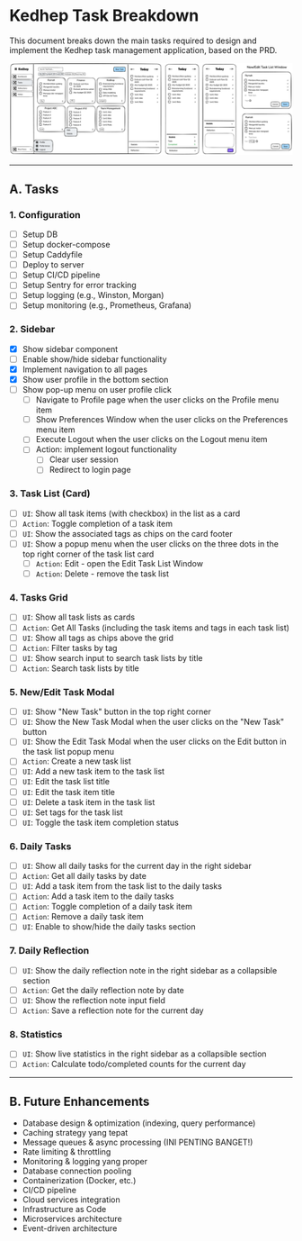 # Kedhep Task Breakdown

This document breaks down the main tasks required to design and implement the Kedhep task management application, based on the PRD.

![wireframe](wireframe.png)


---

## A. Tasks

### 1. Configuration
- [ ] Setup DB
- [ ] Setup docker-compose
- [ ] Setup Caddyfile
- [ ] Deploy to server
- [ ] Setup CI/CD pipeline
- [ ] Setup Sentry for error tracking
- [ ] Setup logging (e.g., Winston, Morgan)
- [ ] Setup monitoring (e.g., Prometheus, Grafana)

### 2. Sidebar
- [x] Show sidebar component
- [ ] Enable show/hide sidebar functionality
- [x] Implement navigation to all pages
- [x] Show user profile in the bottom section
- [ ] Show pop-up menu on user profile click
  - [ ] Navigate to Profile page when the user clicks on the Profile menu item
  - [ ] Show Preferences Window when the user clicks on the Preferences menu item
  - [ ] Execute Logout when the user clicks on the Logout menu item
  - [ ] Action: implement logout functionality
    - [ ] Clear user session
    - [ ] Redirect to login page

### 3. Task List (Card)
- [ ] `UI`: Show all task items (with checkbox) in the list as a card
- [ ] `Action`: Toggle completion of a task item
- [ ] `UI`: Show the associated tags as chips on the card footer
- [ ] `UI`: Show a popup menu when the user clicks on the three dots in the top right corner of the task list card
  - [ ] `Action`: Edit - open the Edit Task List Window
  - [ ] `Action`: Delete - remove the task list

### 4. Tasks Grid
- [ ] `UI`: Show all task lists as cards
- [ ] `Action`: Get All Tasks (including the task items and tags in each task list)
- [ ] `UI`: Show all tags as chips above the grid
- [ ] `Action`: Filter tasks by tag
- [ ] `UI`: Show search input to search task lists by title
- [ ] `Action`: Search task lists by title

### 5. New/Edit Task Modal
- [ ] `UI`: Show "New Task" button in the top right corner
- [ ] `UI`: Show the New Task Modal when the user clicks on the "New Task" button
- [ ] `UI`: Show the Edit Task Modal when the user clicks on the Edit button in the task list popup menu
- [ ] `Action`: Create a new task list
- [ ] `UI`: Add a new task item to the task list
- [ ] `UI`: Edit the task list title
- [ ] `UI`: Edit the task item title
- [ ] `UI`: Delete a task item in the task list
- [ ] `UI`: Set tags for the task list
- [ ] `UI`: Toggle the task item completion status

### 6. Daily Tasks
- [ ] `UI`: Show all daily tasks for the current day in the right sidebar
- [ ] `Action`: Get all daily tasks by date
- [ ] `UI`: Add a task item from the task list to the daily tasks
- [ ] `Action`: Add a task item to the daily tasks
- [ ] `Action`: Toggle completion of a daily task item
- [ ] `Action`: Remove a daily task item
- [ ] `UI`: Enable to show/hide the daily tasks section

### 7. Daily Reflection
- [ ] `UI`: Show the daily reflection note in the right sidebar as a collapsible section
- [ ] `Action`: Get the daily reflection note by date
- [ ] `UI`: Show the reflection note input field
- [ ] `Action`: Save a reflection note for the current day

### 8. Statistics
- [ ] `UI`: Show live statistics in the right sidebar as a collapsible section
- [ ] `Action`: Calculate todo/completed counts for the current day

---

## B. Future Enhancements
- Database design & optimization (indexing, query performance)
- Caching strategy yang tepat
- Message queues & async processing (INI PENTING BANGET!)
- Rate limiting & throttling
- Monitoring & logging yang proper
- Database connection pooling
- Containerization (Docker, etc.)
- CI/CD pipeline
- Cloud services integration
- Infrastructure as Code
- Microservices architecture
- Event-driven architecture